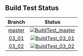 ## Build Test Status
|Branch|Status|
|:---:|:---:|
| [master](https://github.com/Souto-Naitou/PG3/tree/master) |[![BuildTest_master](https://github.com/Souto-Naitou/PG3/actions/workflows/ReleaseBuildTest.yml/badge.svg)](https://github.com/Souto-Naitou/PG3/actions/workflows/ReleaseBuildTest.yml)|
| [03_01](https://github.com/Souto-Naitou/PG3/tree/03_01) | [![BuildTest_03_01](https://github.com/Souto-Naitou/PG3/actions/workflows/03_01.yml/badge.svg?branch=03_01)](https://github.com/Souto-Naitou/PG3/actions/workflows/03_01.yml) |
| [03_02](https://github.com/Souto-Naitou/PG3/tree/03_02) | [![BuildTest_03_02](https://github.com/Souto-Naitou/PG3/actions/workflows/03_02.yml/badge.svg?branch=03_02)](https://github.com/Souto-Naitou/PG3/actions/workflows/03_02.yml) |

